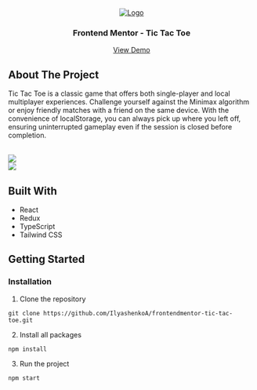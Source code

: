 <br/>
<p align="center">
  <a href="https://github.com/IlyashenkoA/frontendmentor-tic-tac-toe/">
    <img src="https://i.ibb.co/NtTNSVh/Group-2.png" alt="Logo" />
  </a>

  <h3 align="center">Frontend Mentor - Tic Tac Toe</h3>

  <p align="center">
    <a href="https://frontendmentor-tic-tac-toe.vercel.app/">View Demo</a>
  </p>
</p>

## About The Project

Tic Tac Toe is a classic game that offers both single-player and local multiplayer experiences. Challenge yourself against the Minimax algorithm or enjoy friendly matches with a friend on the same device. With the convenience of localStorage, you can always pick up where you left off, ensuring uninterrupted gameplay even if the session is closed before completion.

<br />

<img src="https://i.ibb.co/4Pm27bY/2023-03-28-183702.png" />

<br />

<img src="https://i.ibb.co/7v3r8kN/2023-05-08-094306.png" />

## Built With

* React
* Redux
* TypeScript
* Tailwind CSS

## Getting Started

### Installation

1. Clone the repository

```
git clone https://github.com/IlyashenkoA/frontendmentor-tic-tac-toe.git
```

2. Install all packages

```
npm install
```

3. Run the project

```
npm start
```  
